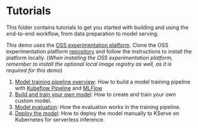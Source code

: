 # Tutorials

This folder contains tutorials to get you started with building and using the end-to-end workflow, from data preparation to model serving.

This demo uses the [OSS experimentation platform](https://gitlab.fokus.fraunhofer.de/iml4e/iml4e_oss_exp_platform/-/tree/main).
Clone the OSS experimentation platform [repository](https://gitlab.fokus.fraunhofer.de/iml4e/iml4e_oss_exp_platform/-/tree/main)
and follow the instructions to install the platform locally. (*When installing the OSS experimentation platform, remember to install the optional local image registry as well, as it is required for this demo*)

1. [Model training pipeline overview](./1-Model-training-pipeline-overview.md): How to build a model training pipeline with [Kubeflow Pipeline](https://www.kubeflow.org/docs/components/pipelines/introduction/) and [MLFlow]((https://mlflow.org/))
2. [Build and train your own model](./2-Build-and-train-your-own-model.md): How to create and train your own custom model.
3. [Model evaluation](./3-Model-evaluation.md): How the evaluation works in the training pipeline.
4. [Deploy the model](./4-Manual-model-deployment.md): How to deploy the model manually to KServe on Kubernetes for serverless inference.